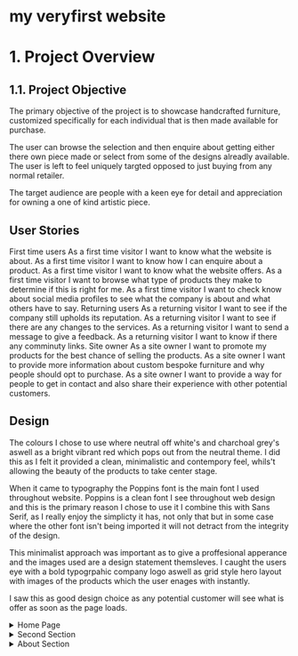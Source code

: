 # my veryfirst website

# 1. Project Overview

## 1.1. Project Objective

The primary objective of the project is to showcase handcrafted furniture, customized specifically for each individual that is then made available for purchase. 

The user can browse the selection and then enquire about getting either there own piece made or select from some of the designs alreadly available. The user is left to feel uniquely targted opposed to just buying from any normal retailer.

The target audience are people with a keen eye for detail and appreciation for owning a one of kind artistic piece.

## User Stories

First time users
As a first time visitor I want to know what the website is about.
As a first time visitor I want to know how I can enquire about a product.
As a first time visitor I want to know what the website offers.
As a first time visitor I want to browse what type of products they make to determine if this is right for me.
As a first time visitor I want to check know about social media profiles to see what the company is about and what others have to say.
Returning users
As a returning visitor I want to see if the company still upholds its reputation.
As a returning visitor I want to see if there are any changes to the services.
As a returning visitor I want to send a message to give a feedback.
As a returning visitor I want to know if there any comminuty links.
Site owner
As a site owner I want to promote my products for the best chance of selling the products.
As a site owner I want to provide more information about custom bespoke furniture and why people should opt to purchase.
As a site owner I want to provide a way for people to get in contact and also share their experience with other potential customers.

## Design

The colours I chose to use where neutral off white's and charchoal grey's aswell as a bright vibrant red which pops out from the neutral theme.
I did this as I felt it provided a clean, minimalistic and contempory feel, whils't allowing the beauty of the products to take center stage.

When it came to typography the Poppins font is the main font I used throughout website.
Poppins is a clean font I see throughout web design and this is the primary reason I chose to use it
I combine this with Sans Serif, as I really enjoy the simplicty it has, not only that but in some case where the other font isn't being imported it will not detract from the integrity of the design. 

This minimalist approach was important as to give a proffesional apperance and the images used are a design statement themsleves.
I caught the users eye with a bold typogrpahic company logo aswell as grid style hero layout with images of the products which the user enages with instantly.

I saw this as good design choice as any potential customer will see what is offer as soon as the page loads.

<details>
    <summary>Home Page</summary>
    <img src="docs/wireframe/home-page.png">
</details>

<details>
    <summary>Second Section</summary>
    <img src="docs/wireframe/second-section.png">
</details>

<details>
    <summary>About Section</summary>
    <img src="docs/wireframe/about-section.png">
</details>